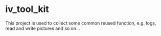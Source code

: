 # iv_tool_kit

This project is used to collect some common reused function, e.g. logs, read and write pictures and so on...
